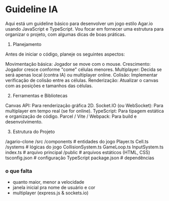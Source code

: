 # Guideline IA

Aqui está um guideline básico para desenvolver um jogo estilo Agar.io usando JavaScript e TypeScript. Vou focar em fornecer uma estrutura para organizar o projeto, com algumas dicas de boas práticas.

1. Planejamento

Antes de iniciar o código, planeje os seguintes aspectos:

Movimentação básica: Jogador se move com o mouse.
Crescimento: Jogador cresce conforme "come" células menores.
Multiplayer: Decida se será apenas local (contra IA) ou multiplayer online.
Colisão: Implementar verificação de colisão entre as células.
Renderização: Atualizar o canvas com as posições e tamanhos das células.

2. Ferramentas e Bibliotecas

Canvas API: Para renderização gráfica 2D.
Socket.IO (ou WebSocket): Para multiplayer em tempo real (se for online).
TypeScript: Para tipagem estática e organização de código.
Parcel / Vite / Webpack: Para build e desenvolvimento.

3. Estrutura do Projeto

/agario-clone
/src
/components # entidades do jogo
Player.ts
Cell.ts
/systems # lógicas do jogo
CollisionSystem.ts
GameLoop.ts
InputSystem.ts
index.ts # arquivo principal
/public # arquivos estáticos (HTML, CSS)
tsconfig.json # configuração TypeScript
package.json # dependências

### o que falta

-   quanto maior, menor a velocidade
-   janela inicial pra nome de usuário e cor
-   multiplayer (express.js & sockets.io)
